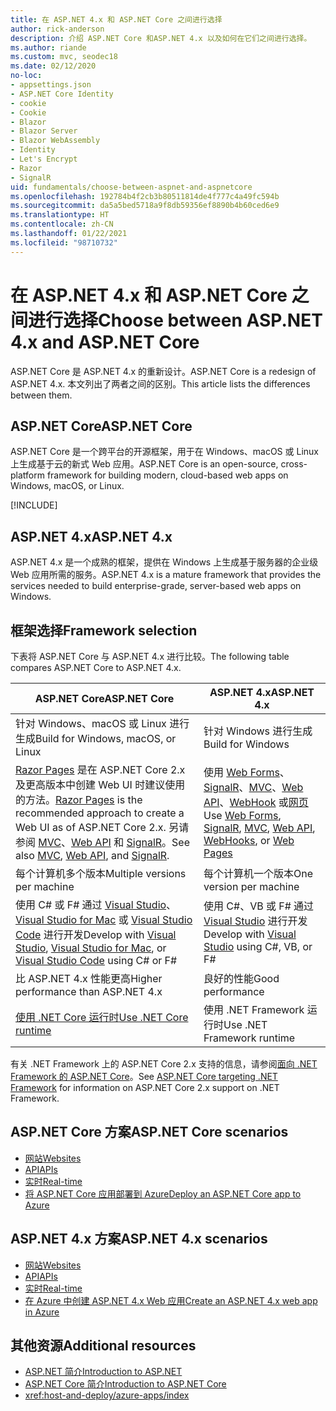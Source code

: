 ```yaml
---
title: 在 ASP.NET 4.x 和 ASP.NET Core 之间进行选择
author: rick-anderson
description: 介绍 ASP.NET Core 和ASP.NET 4.x 以及如何在它们之间进行选择。
ms.author: riande
ms.custom: mvc, seodec18
ms.date: 02/12/2020
no-loc:
- appsettings.json
- ASP.NET Core Identity
- cookie
- Cookie
- Blazor
- Blazor Server
- Blazor WebAssembly
- Identity
- Let's Encrypt
- Razor
- SignalR
uid: fundamentals/choose-between-aspnet-and-aspnetcore
ms.openlocfilehash: 192784b4f2cb3b80511814de4f777c4a49fc594b
ms.sourcegitcommit: da5a5bed5718a9f8db59356ef8890b4b60ced6e9
ms.translationtype: HT
ms.contentlocale: zh-CN
ms.lasthandoff: 01/22/2021
ms.locfileid: "98710732"
---
```

# <a name="choose-between-aspnet-4x-and-aspnet-core"></a><span data-ttu-id="4907a-103">在 ASP.NET 4.x 和 ASP.NET Core 之间进行选择</span><span class="sxs-lookup"><span data-stu-id="4907a-103">Choose between ASP.NET 4.x and ASP.NET Core</span></span>

<span data-ttu-id="4907a-104">ASP.NET Core 是 ASP.NET 4.x 的重新设计。</span><span class="sxs-lookup"><span data-stu-id="4907a-104">ASP.NET Core is a redesign of ASP.NET 4.x.</span></span> <span data-ttu-id="4907a-105">本文列出了两者之间的区别。</span><span class="sxs-lookup"><span data-stu-id="4907a-105">This article lists the differences between them.</span></span>

## <a name="aspnet-core"></a><span data-ttu-id="4907a-106">ASP.NET Core</span><span class="sxs-lookup"><span data-stu-id="4907a-106">ASP.NET Core</span></span>

<span data-ttu-id="4907a-107">ASP.NET Core 是一个跨平台的开源框架，用于在 Windows、macOS 或 Linux 上生成基于云的新式 Web 应用。</span><span class="sxs-lookup"><span data-stu-id="4907a-107">ASP.NET Core is an open-source, cross-platform framework for building modern, cloud-based web apps on Windows, macOS, or Linux.</span></span>

[!INCLUDE[](~/includes/benefits.md)]

## <a name="aspnet-4x"></a><span data-ttu-id="4907a-108">ASP.NET 4.x</span><span class="sxs-lookup"><span data-stu-id="4907a-108">ASP.NET 4.x</span></span>

<span data-ttu-id="4907a-109">ASP.NET 4.x 是一个成熟的框架，提供在 Windows 上生成基于服务器的企业级 Web 应用所需的服务。</span><span class="sxs-lookup"><span data-stu-id="4907a-109">ASP.NET 4.x is a mature framework that provides the services needed to build enterprise-grade, server-based web apps on Windows.</span></span>

## <a name="framework-selection"></a><span data-ttu-id="4907a-110">框架选择</span><span class="sxs-lookup"><span data-stu-id="4907a-110">Framework selection</span></span>

<span data-ttu-id="4907a-111">下表将 ASP.NET Core 与 ASP.NET 4.x 进行比较。</span><span class="sxs-lookup"><span data-stu-id="4907a-111">The following table compares ASP.NET Core to ASP.NET 4.x.</span></span>

| <span data-ttu-id="4907a-112">ASP.NET Core</span><span class="sxs-lookup"><span data-stu-id="4907a-112">ASP.NET Core</span></span> | <span data-ttu-id="4907a-113">ASP.NET 4.x</span><span class="sxs-lookup"><span data-stu-id="4907a-113">ASP.NET 4.x</span></span> |
|---|---|
|<span data-ttu-id="4907a-114">针对 Windows、macOS 或 Linux 进行生成</span><span class="sxs-lookup"><span data-stu-id="4907a-114">Build for Windows, macOS, or Linux</span></span>|<span data-ttu-id="4907a-115">针对 Windows 进行生成</span><span class="sxs-lookup"><span data-stu-id="4907a-115">Build for Windows</span></span>|
|<span data-ttu-id="4907a-116">[Razor Pages](xref:razor-pages/index) 是在 ASP.NET Core 2.x 及更高版本中创建 Web UI 时建议使用的方法。</span><span class="sxs-lookup"><span data-stu-id="4907a-116">[Razor Pages](xref:razor-pages/index) is the recommended approach to create a Web UI as of ASP.NET Core 2.x.</span></span> <span data-ttu-id="4907a-117">另请参阅 [MVC](xref:mvc/overview)、[Web API](xref:tutorials/first-web-api) 和 [SignalR](xref:signalr/introduction)。</span><span class="sxs-lookup"><span data-stu-id="4907a-117">See also [MVC](xref:mvc/overview), [Web API](xref:tutorials/first-web-api), and [SignalR](xref:signalr/introduction).</span></span>|<span data-ttu-id="4907a-118">使用 [Web Forms](/aspnet/web-forms)、[SignalR](/aspnet/signalr)、[MVC](/aspnet/mvc)、[Web API](/aspnet/web-api/)、[WebHook](/aspnet/webhooks/) 或[网页](/aspnet/web-pages)</span><span class="sxs-lookup"><span data-stu-id="4907a-118">Use [Web Forms](/aspnet/web-forms), [SignalR](/aspnet/signalr), [MVC](/aspnet/mvc), [Web API](/aspnet/web-api/), [WebHooks](/aspnet/webhooks/), or [Web Pages](/aspnet/web-pages)</span></span>|
|<span data-ttu-id="4907a-119">每个计算机多个版本</span><span class="sxs-lookup"><span data-stu-id="4907a-119">Multiple versions per machine</span></span>|<span data-ttu-id="4907a-120">每个计算机一个版本</span><span class="sxs-lookup"><span data-stu-id="4907a-120">One version per machine</span></span>|
|<span data-ttu-id="4907a-121">使用 C# 或 F# 通过 [Visual Studio](https://visualstudio.microsoft.com/vs/)、[Visual Studio for Mac](https://visualstudio.microsoft.com/vs/mac/) 或 [Visual Studio Code](https://code.visualstudio.com/) 进行开发</span><span class="sxs-lookup"><span data-stu-id="4907a-121">Develop with [Visual Studio](https://visualstudio.microsoft.com/vs/), [Visual Studio for Mac](https://visualstudio.microsoft.com/vs/mac/), or [Visual Studio Code](https://code.visualstudio.com/) using C# or F#</span></span>|<span data-ttu-id="4907a-122">使用 C#、VB 或 F# 通过 [Visual Studio](https://visualstudio.microsoft.com/vs/) 进行开发</span><span class="sxs-lookup"><span data-stu-id="4907a-122">Develop with [Visual Studio](https://visualstudio.microsoft.com/vs/) using C#, VB, or F#</span></span>|
|<span data-ttu-id="4907a-123">比 ASP.NET 4.x 性能更高</span><span class="sxs-lookup"><span data-stu-id="4907a-123">Higher performance than ASP.NET 4.x</span></span>|<span data-ttu-id="4907a-124">良好的性能</span><span class="sxs-lookup"><span data-stu-id="4907a-124">Good performance</span></span>|
|[<span data-ttu-id="4907a-125">使用 .NET Core 运行时</span><span class="sxs-lookup"><span data-stu-id="4907a-125">Use .NET Core runtime</span></span>](/dotnet/standard/choosing-core-framework-server)|<span data-ttu-id="4907a-126">使用 .NET Framework 运行时</span><span class="sxs-lookup"><span data-stu-id="4907a-126">Use .NET Framework runtime</span></span>|

<span data-ttu-id="4907a-127">有关 .NET Framework 上的 ASP.NET Core 2.x 支持的信息，请参阅[面向 .NET Framework 的 ASP.NET Core](xref:index#target-framework)。</span><span class="sxs-lookup"><span data-stu-id="4907a-127">See [ASP.NET Core targeting .NET Framework](xref:index#target-framework) for information on ASP.NET Core 2.x support on .NET Framework.</span></span>

## <a name="aspnet-core-scenarios"></a><span data-ttu-id="4907a-128">ASP.NET Core 方案</span><span class="sxs-lookup"><span data-stu-id="4907a-128">ASP.NET Core scenarios</span></span>

* [<span data-ttu-id="4907a-129">网站</span><span class="sxs-lookup"><span data-stu-id="4907a-129">Websites</span></span>](xref:tutorials/first-mvc-app/start-mvc)
* [<span data-ttu-id="4907a-130">API</span><span class="sxs-lookup"><span data-stu-id="4907a-130">APIs</span></span>](xref:tutorials/first-web-api)
* [<span data-ttu-id="4907a-131">实时</span><span class="sxs-lookup"><span data-stu-id="4907a-131">Real-time</span></span>](xref:signalr/introduction)
* [<span data-ttu-id="4907a-132">将 ASP.NET Core 应用部署到 Azure</span><span class="sxs-lookup"><span data-stu-id="4907a-132">Deploy an ASP.NET Core app to Azure</span></span>](/azure/app-service/app-service-web-get-started-dotnet)

## <a name="aspnet-4x-scenarios"></a><span data-ttu-id="4907a-133">ASP.NET 4.x 方案</span><span class="sxs-lookup"><span data-stu-id="4907a-133">ASP.NET 4.x scenarios</span></span>

* [<span data-ttu-id="4907a-134">网站</span><span class="sxs-lookup"><span data-stu-id="4907a-134">Websites</span></span>](/aspnet/mvc)
* [<span data-ttu-id="4907a-135">API</span><span class="sxs-lookup"><span data-stu-id="4907a-135">APIs</span></span>](/aspnet/web-api)
* [<span data-ttu-id="4907a-136">实时</span><span class="sxs-lookup"><span data-stu-id="4907a-136">Real-time</span></span>](/aspnet/signalr)
* [<span data-ttu-id="4907a-137">在 Azure 中创建 ASP.NET 4.x Web 应用</span><span class="sxs-lookup"><span data-stu-id="4907a-137">Create an ASP.NET 4.x web app in Azure</span></span>](/azure/app-service/app-service-web-get-started-dotnet-framework)

## <a name="additional-resources"></a><span data-ttu-id="4907a-138">其他资源</span><span class="sxs-lookup"><span data-stu-id="4907a-138">Additional resources</span></span>

* [<span data-ttu-id="4907a-139">ASP.NET 简介</span><span class="sxs-lookup"><span data-stu-id="4907a-139">Introduction to ASP.NET</span></span>](/aspnet/overview)
* [<span data-ttu-id="4907a-140">ASP.NET Core 简介</span><span class="sxs-lookup"><span data-stu-id="4907a-140">Introduction to ASP.NET Core</span></span>](xref:index)
* <xref:host-and-deploy/azure-apps/index>
